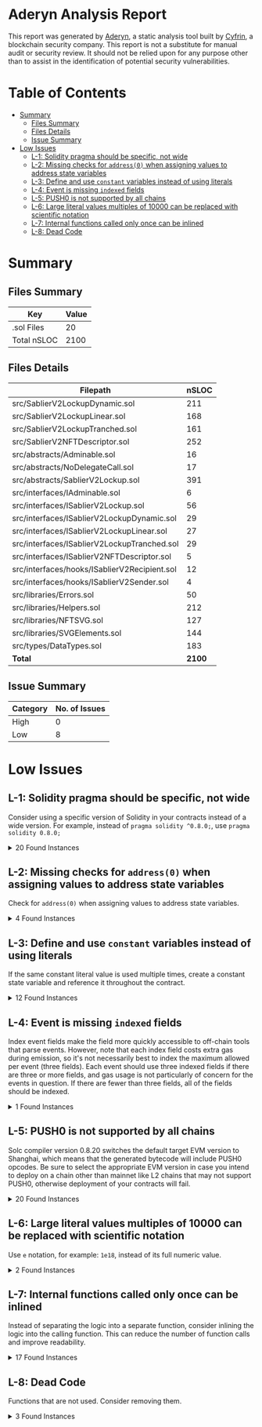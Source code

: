 # Aderyn Analysis Report

This report was generated by [Aderyn](https://github.com/Cyfrin/aderyn), a static analysis tool built by [Cyfrin](https://cyfrin.io), a blockchain security company. This report is not a substitute for manual audit or security review. It should not be relied upon for any purpose other than to assist in the identification of potential security vulnerabilities.
# Table of Contents

- [Summary](#summary)
  - [Files Summary](#files-summary)
  - [Files Details](#files-details)
  - [Issue Summary](#issue-summary)
- [Low Issues](#low-issues)
  - [L-1: Solidity pragma should be specific, not wide](#l-1-solidity-pragma-should-be-specific-not-wide)
  - [L-2: Missing checks for `address(0)` when assigning values to address state variables](#l-2-missing-checks-for-address0-when-assigning-values-to-address-state-variables)
  - [L-3: Define and use `constant` variables instead of using literals](#l-3-define-and-use-constant-variables-instead-of-using-literals)
  - [L-4: Event is missing `indexed` fields](#l-4-event-is-missing-indexed-fields)
  - [L-5: PUSH0 is not supported by all chains](#l-5-push0-is-not-supported-by-all-chains)
  - [L-6: Large literal values multiples of 10000 can be replaced with scientific notation](#l-6-large-literal-values-multiples-of-10000-can-be-replaced-with-scientific-notation)
  - [L-7: Internal functions called only once can be inlined](#l-7-internal-functions-called-only-once-can-be-inlined)
  - [L-8: Dead Code](#l-8-dead-code)


# Summary

## Files Summary

| Key | Value |
| --- | --- |
| .sol Files | 20 |
| Total nSLOC | 2100 |


## Files Details

| Filepath | nSLOC |
| --- | --- |
| src/SablierV2LockupDynamic.sol | 211 |
| src/SablierV2LockupLinear.sol | 168 |
| src/SablierV2LockupTranched.sol | 161 |
| src/SablierV2NFTDescriptor.sol | 252 |
| src/abstracts/Adminable.sol | 16 |
| src/abstracts/NoDelegateCall.sol | 17 |
| src/abstracts/SablierV2Lockup.sol | 391 |
| src/interfaces/IAdminable.sol | 6 |
| src/interfaces/ISablierV2Lockup.sol | 56 |
| src/interfaces/ISablierV2LockupDynamic.sol | 29 |
| src/interfaces/ISablierV2LockupLinear.sol | 27 |
| src/interfaces/ISablierV2LockupTranched.sol | 29 |
| src/interfaces/ISablierV2NFTDescriptor.sol | 5 |
| src/interfaces/hooks/ISablierV2Recipient.sol | 12 |
| src/interfaces/hooks/ISablierV2Sender.sol | 4 |
| src/libraries/Errors.sol | 50 |
| src/libraries/Helpers.sol | 212 |
| src/libraries/NFTSVG.sol | 127 |
| src/libraries/SVGElements.sol | 144 |
| src/types/DataTypes.sol | 183 |
| **Total** | **2100** |


## Issue Summary

| Category | No. of Issues |
| --- | --- |
| High | 0 |
| Low | 8 |


# Low Issues

## L-1: Solidity pragma should be specific, not wide

Consider using a specific version of Solidity in your contracts instead of a wide version. For example, instead of `pragma solidity ^0.8.0;`, use `pragma solidity 0.8.0;`

<details><summary>20 Found Instances</summary>


- Found in src/SablierV2LockupDynamic.sol [Line: 2](../tests/2024-05-Sablier/v2-core/src/SablierV2LockupDynamic.sol#L2)

	```solidity
	pragma solidity >=0.8.22;
	```

- Found in src/SablierV2LockupLinear.sol [Line: 2](../tests/2024-05-Sablier/v2-core/src/SablierV2LockupLinear.sol#L2)

	```solidity
	pragma solidity >=0.8.22;
	```

- Found in src/SablierV2LockupTranched.sol [Line: 2](../tests/2024-05-Sablier/v2-core/src/SablierV2LockupTranched.sol#L2)

	```solidity
	pragma solidity >=0.8.22;
	```

- Found in src/SablierV2NFTDescriptor.sol [Line: 3](../tests/2024-05-Sablier/v2-core/src/SablierV2NFTDescriptor.sol#L3)

	```solidity
	pragma solidity >=0.8.22;
	```

- Found in src/abstracts/Adminable.sol [Line: 2](../tests/2024-05-Sablier/v2-core/src/abstracts/Adminable.sol#L2)

	```solidity
	pragma solidity >=0.8.22;
	```

- Found in src/abstracts/NoDelegateCall.sol [Line: 2](../tests/2024-05-Sablier/v2-core/src/abstracts/NoDelegateCall.sol#L2)

	```solidity
	pragma solidity >=0.8.22;
	```

- Found in src/abstracts/SablierV2Lockup.sol [Line: 2](../tests/2024-05-Sablier/v2-core/src/abstracts/SablierV2Lockup.sol#L2)

	```solidity
	pragma solidity >=0.8.22;
	```

- Found in src/interfaces/IAdminable.sol [Line: 2](../tests/2024-05-Sablier/v2-core/src/interfaces/IAdminable.sol#L2)

	```solidity
	pragma solidity >=0.8.22;
	```

- Found in src/interfaces/ISablierV2Lockup.sol [Line: 2](../tests/2024-05-Sablier/v2-core/src/interfaces/ISablierV2Lockup.sol#L2)

	```solidity
	pragma solidity >=0.8.22;
	```

- Found in src/interfaces/ISablierV2LockupDynamic.sol [Line: 2](../tests/2024-05-Sablier/v2-core/src/interfaces/ISablierV2LockupDynamic.sol#L2)

	```solidity
	pragma solidity >=0.8.22;
	```

- Found in src/interfaces/ISablierV2LockupLinear.sol [Line: 2](../tests/2024-05-Sablier/v2-core/src/interfaces/ISablierV2LockupLinear.sol#L2)

	```solidity
	pragma solidity >=0.8.22;
	```

- Found in src/interfaces/ISablierV2LockupTranched.sol [Line: 2](../tests/2024-05-Sablier/v2-core/src/interfaces/ISablierV2LockupTranched.sol#L2)

	```solidity
	pragma solidity >=0.8.22;
	```

- Found in src/interfaces/ISablierV2NFTDescriptor.sol [Line: 2](../tests/2024-05-Sablier/v2-core/src/interfaces/ISablierV2NFTDescriptor.sol#L2)

	```solidity
	pragma solidity >=0.8.22;
	```

- Found in src/interfaces/hooks/ISablierV2Recipient.sol [Line: 2](../tests/2024-05-Sablier/v2-core/src/interfaces/hooks/ISablierV2Recipient.sol#L2)

	```solidity
	pragma solidity >=0.8.22;
	```

- Found in src/interfaces/hooks/ISablierV2Sender.sol [Line: 2](../tests/2024-05-Sablier/v2-core/src/interfaces/hooks/ISablierV2Sender.sol#L2)

	```solidity
	pragma solidity >=0.8.22;
	```

- Found in src/libraries/Errors.sol [Line: 2](../tests/2024-05-Sablier/v2-core/src/libraries/Errors.sol#L2)

	```solidity
	pragma solidity >=0.8.22;
	```

- Found in src/libraries/Helpers.sol [Line: 2](../tests/2024-05-Sablier/v2-core/src/libraries/Helpers.sol#L2)

	```solidity
	pragma solidity >=0.8.22;
	```

- Found in src/libraries/NFTSVG.sol [Line: 3](../tests/2024-05-Sablier/v2-core/src/libraries/NFTSVG.sol#L3)

	```solidity
	pragma solidity >=0.8.22;
	```

- Found in src/libraries/SVGElements.sol [Line: 3](../tests/2024-05-Sablier/v2-core/src/libraries/SVGElements.sol#L3)

	```solidity
	pragma solidity >=0.8.22;
	```

- Found in src/types/DataTypes.sol [Line: 2](../tests/2024-05-Sablier/v2-core/src/types/DataTypes.sol#L2)

	```solidity
	pragma solidity >=0.8.22;
	```

</details>



## L-2: Missing checks for `address(0)` when assigning values to address state variables

Check for `address(0)` when assigning values to address state variables.

<details><summary>4 Found Instances</summary>


- Found in src/abstracts/Adminable.sol [Line: 36](../tests/2024-05-Sablier/v2-core/src/abstracts/Adminable.sol#L36)

	```solidity
	        admin = newAdmin;
	```

- Found in src/abstracts/SablierV2Lockup.sol [Line: 55](../tests/2024-05-Sablier/v2-core/src/abstracts/SablierV2Lockup.sol#L55)

	```solidity
	        admin = initialAdmin;
	```

- Found in src/abstracts/SablierV2Lockup.sol [Line: 56](../tests/2024-05-Sablier/v2-core/src/abstracts/SablierV2Lockup.sol#L56)

	```solidity
	        nftDescriptor = initialNFTDescriptor;
	```

- Found in src/abstracts/SablierV2Lockup.sol [Line: 318](../tests/2024-05-Sablier/v2-core/src/abstracts/SablierV2Lockup.sol#L318)

	```solidity
	        nftDescriptor = newNFTDescriptor;
	```

</details>



## L-3: Define and use `constant` variables instead of using literals

If the same constant literal value is used multiple times, create a constant state variable and reference it throughout the contract.

<details><summary>12 Found Instances</summary>


- Found in src/SablierV2NFTDescriptor.sol [Line: 140](../tests/2024-05-Sablier/v2-core/src/SablierV2NFTDescriptor.sol#L140)

	```solidity
	            truncatedAmount = decimals == 0 ? amount : amount / 10 ** decimals;
	```

- Found in src/SablierV2NFTDescriptor.sol [Line: 156](../tests/2024-05-Sablier/v2-core/src/SablierV2NFTDescriptor.sol#L156)

	```solidity
	            while (truncatedAmount >= 1000) {
	```

- Found in src/SablierV2NFTDescriptor.sol [Line: 157](../tests/2024-05-Sablier/v2-core/src/SablierV2NFTDescriptor.sol#L157)

	```solidity
	                fractionalAmount = (truncatedAmount / 10) % 100; // keep the first two digits after the decimal point
	```

- Found in src/SablierV2NFTDescriptor.sol [Line: 158](../tests/2024-05-Sablier/v2-core/src/SablierV2NFTDescriptor.sol#L158)

	```solidity
	                truncatedAmount /= 1000;
	```

- Found in src/SablierV2NFTDescriptor.sol [Line: 223](../tests/2024-05-Sablier/v2-core/src/SablierV2NFTDescriptor.sol#L223)

	```solidity
	            uint256 saturation = ((bitField >> 8) & 0xFF) % 80 + 20;
	```

- Found in src/SablierV2NFTDescriptor.sol [Line: 228](../tests/2024-05-Sablier/v2-core/src/SablierV2NFTDescriptor.sol#L228)

	```solidity
	            uint256 lightness = (bitField & 0xFF) % 70 + 30;
	```

- Found in src/SablierV2NFTDescriptor.sol [Line: 346](../tests/2024-05-Sablier/v2-core/src/SablierV2NFTDescriptor.sol#L346)

	```solidity
	        if (bytes(symbol).length > 30) {
	```

- Found in src/SablierV2NFTDescriptor.sol [Line: 361](../tests/2024-05-Sablier/v2-core/src/SablierV2NFTDescriptor.sol#L361)

	```solidity
	        else if (fractionalAmount < 10) {
	```

- Found in src/SablierV2NFTDescriptor.sol [Line: 374](../tests/2024-05-Sablier/v2-core/src/SablierV2NFTDescriptor.sol#L374)

	```solidity
	        string memory fractionalPart = stringifyFractionalAmount(percentage % 100);
	```

- Found in src/SablierV2NFTDescriptor.sol [Line: 377](../tests/2024-05-Sablier/v2-core/src/SablierV2NFTDescriptor.sol#L377)

	```solidity
	        string memory wholePart = (percentage / 100).toString();
	```

</details>



## L-4: Event is missing `indexed` fields

Index event fields make the field more quickly accessible to off-chain tools that parse events. However, note that each index field costs extra gas during emission, so it's not necessarily best to index the maximum allowed per event (three fields). Each event should use three indexed fields if there are three or more fields, and gas usage is not particularly of concern for the events in question. If there are fewer than three fields, all of the fields should be indexed.

<details><summary>1 Found Instances</summary>


- Found in src/interfaces/ISablierV2Lockup.sol [Line: 48](../tests/2024-05-Sablier/v2-core/src/interfaces/ISablierV2Lockup.sol#L48)

	```solidity
	    event SetNFTDescriptor(
	```

</details>



## L-5: PUSH0 is not supported by all chains

Solc compiler version 0.8.20 switches the default target EVM version to Shanghai, which means that the generated bytecode will include PUSH0 opcodes. Be sure to select the appropriate EVM version in case you intend to deploy on a chain other than mainnet like L2 chains that may not support PUSH0, otherwise deployment of your contracts will fail.

<details><summary>20 Found Instances</summary>


- Found in src/SablierV2LockupDynamic.sol [Line: 2](../tests/2024-05-Sablier/v2-core/src/SablierV2LockupDynamic.sol#L2)

	```solidity
	pragma solidity >=0.8.22;
	```

- Found in src/SablierV2LockupLinear.sol [Line: 2](../tests/2024-05-Sablier/v2-core/src/SablierV2LockupLinear.sol#L2)

	```solidity
	pragma solidity >=0.8.22;
	```

- Found in src/SablierV2LockupTranched.sol [Line: 2](../tests/2024-05-Sablier/v2-core/src/SablierV2LockupTranched.sol#L2)

	```solidity
	pragma solidity >=0.8.22;
	```

- Found in src/SablierV2NFTDescriptor.sol [Line: 3](../tests/2024-05-Sablier/v2-core/src/SablierV2NFTDescriptor.sol#L3)

	```solidity
	pragma solidity >=0.8.22;
	```

- Found in src/abstracts/Adminable.sol [Line: 2](../tests/2024-05-Sablier/v2-core/src/abstracts/Adminable.sol#L2)

	```solidity
	pragma solidity >=0.8.22;
	```

- Found in src/abstracts/NoDelegateCall.sol [Line: 2](../tests/2024-05-Sablier/v2-core/src/abstracts/NoDelegateCall.sol#L2)

	```solidity
	pragma solidity >=0.8.22;
	```

- Found in src/abstracts/SablierV2Lockup.sol [Line: 2](../tests/2024-05-Sablier/v2-core/src/abstracts/SablierV2Lockup.sol#L2)

	```solidity
	pragma solidity >=0.8.22;
	```

- Found in src/interfaces/IAdminable.sol [Line: 2](../tests/2024-05-Sablier/v2-core/src/interfaces/IAdminable.sol#L2)

	```solidity
	pragma solidity >=0.8.22;
	```

- Found in src/interfaces/ISablierV2Lockup.sol [Line: 2](../tests/2024-05-Sablier/v2-core/src/interfaces/ISablierV2Lockup.sol#L2)

	```solidity
	pragma solidity >=0.8.22;
	```

- Found in src/interfaces/ISablierV2LockupDynamic.sol [Line: 2](../tests/2024-05-Sablier/v2-core/src/interfaces/ISablierV2LockupDynamic.sol#L2)

	```solidity
	pragma solidity >=0.8.22;
	```

- Found in src/interfaces/ISablierV2LockupLinear.sol [Line: 2](../tests/2024-05-Sablier/v2-core/src/interfaces/ISablierV2LockupLinear.sol#L2)

	```solidity
	pragma solidity >=0.8.22;
	```

- Found in src/interfaces/ISablierV2LockupTranched.sol [Line: 2](../tests/2024-05-Sablier/v2-core/src/interfaces/ISablierV2LockupTranched.sol#L2)

	```solidity
	pragma solidity >=0.8.22;
	```

- Found in src/interfaces/ISablierV2NFTDescriptor.sol [Line: 2](../tests/2024-05-Sablier/v2-core/src/interfaces/ISablierV2NFTDescriptor.sol#L2)

	```solidity
	pragma solidity >=0.8.22;
	```

- Found in src/interfaces/hooks/ISablierV2Recipient.sol [Line: 2](../tests/2024-05-Sablier/v2-core/src/interfaces/hooks/ISablierV2Recipient.sol#L2)

	```solidity
	pragma solidity >=0.8.22;
	```

- Found in src/interfaces/hooks/ISablierV2Sender.sol [Line: 2](../tests/2024-05-Sablier/v2-core/src/interfaces/hooks/ISablierV2Sender.sol#L2)

	```solidity
	pragma solidity >=0.8.22;
	```

- Found in src/libraries/Errors.sol [Line: 2](../tests/2024-05-Sablier/v2-core/src/libraries/Errors.sol#L2)

	```solidity
	pragma solidity >=0.8.22;
	```

- Found in src/libraries/Helpers.sol [Line: 2](../tests/2024-05-Sablier/v2-core/src/libraries/Helpers.sol#L2)

	```solidity
	pragma solidity >=0.8.22;
	```

- Found in src/libraries/NFTSVG.sol [Line: 3](../tests/2024-05-Sablier/v2-core/src/libraries/NFTSVG.sol#L3)

	```solidity
	pragma solidity >=0.8.22;
	```

- Found in src/libraries/SVGElements.sol [Line: 3](../tests/2024-05-Sablier/v2-core/src/libraries/SVGElements.sol#L3)

	```solidity
	pragma solidity >=0.8.22;
	```

- Found in src/types/DataTypes.sol [Line: 2](../tests/2024-05-Sablier/v2-core/src/types/DataTypes.sol#L2)

	```solidity
	pragma solidity >=0.8.22;
	```

</details>



## L-6: Large literal values multiples of 10000 can be replaced with scientific notation

Use `e` notation, for example: `1e18`, instead of its full numeric value.

<details><summary>2 Found Instances</summary>


- Found in src/SablierV2NFTDescriptor.sol [Line: 200](../tests/2024-05-Sablier/v2-core/src/SablierV2NFTDescriptor.sol#L200)

	```solidity
	            return streamedAmount * 10_000 / depositedAmount;
	```

- Found in src/libraries/SVGElements.sol [Line: 217](../tests/2024-05-Sablier/v2-core/src/libraries/SVGElements.sol#L217)

	```solidity
	            (10_000 - progressNumerical).toString(),
	```

</details>



## L-7: Internal functions called only once can be inlined

Instead of separating the logic into a separate function, consider inlining the logic into the calling function. This can reduce the number of function calls and improve readability.

<details><summary>17 Found Instances</summary>


- Found in src/SablierV2NFTDescriptor.sol [Line: 133](../tests/2024-05-Sablier/v2-core/src/SablierV2NFTDescriptor.sol#L133)

	```solidity
	    function abbreviateAmount(uint256 amount, uint256 decimals) internal pure returns (string memory) {
	```

- Found in src/SablierV2NFTDescriptor.sol [Line: 171](../tests/2024-05-Sablier/v2-core/src/SablierV2NFTDescriptor.sol#L171)

	```solidity
	    function calculateDurationInDays(uint256 startTime, uint256 endTime) internal pure returns (string memory) {
	```

- Found in src/SablierV2NFTDescriptor.sol [Line: 190](../tests/2024-05-Sablier/v2-core/src/SablierV2NFTDescriptor.sol#L190)

	```solidity
	    function calculateStreamedPercentage(
	```

- Found in src/SablierV2NFTDescriptor.sol [Line: 206](../tests/2024-05-Sablier/v2-core/src/SablierV2NFTDescriptor.sol#L206)

	```solidity
	    function generateAccentColor(address sablier, uint256 streamId) internal view returns (string memory) {
	```

- Found in src/SablierV2NFTDescriptor.sol [Line: 240](../tests/2024-05-Sablier/v2-core/src/SablierV2NFTDescriptor.sol#L240)

	```solidity
	    function generateAttributes(
	```

- Found in src/SablierV2NFTDescriptor.sol [Line: 261](../tests/2024-05-Sablier/v2-core/src/SablierV2NFTDescriptor.sol#L261)

	```solidity
	    function generateDescription(
	```

- Found in src/SablierV2NFTDescriptor.sol [Line: 301](../tests/2024-05-Sablier/v2-core/src/SablierV2NFTDescriptor.sol#L301)

	```solidity
	    function generateName(string memory sablierModel, string memory streamId) internal pure returns (string memory) {
	```

- Found in src/SablierV2NFTDescriptor.sol [Line: 307](../tests/2024-05-Sablier/v2-core/src/SablierV2NFTDescriptor.sol#L307)

	```solidity
	    function mapSymbol(IERC721Metadata sablier) internal view returns (string memory) {
	```

- Found in src/SablierV2NFTDescriptor.sol [Line: 322](../tests/2024-05-Sablier/v2-core/src/SablierV2NFTDescriptor.sol#L322)

	```solidity
	    function safeAssetDecimals(address asset) internal view returns (uint8) {
	```

- Found in src/SablierV2NFTDescriptor.sol [Line: 334](../tests/2024-05-Sablier/v2-core/src/SablierV2NFTDescriptor.sol#L334)

	```solidity
	    function safeAssetSymbol(address asset) internal view returns (string memory) {
	```

- Found in src/SablierV2NFTDescriptor.sol [Line: 372](../tests/2024-05-Sablier/v2-core/src/SablierV2NFTDescriptor.sol#L372)

	```solidity
	    function stringifyPercentage(uint256 percentage) internal pure returns (string memory) {
	```

- Found in src/SablierV2NFTDescriptor.sol [Line: 384](../tests/2024-05-Sablier/v2-core/src/SablierV2NFTDescriptor.sol#L384)

	```solidity
	    function stringifyStatus(Lockup.Status status) internal pure returns (string memory) {
	```

- Found in src/libraries/NFTSVG.sol [Line: 98](../tests/2024-05-Sablier/v2-core/src/libraries/NFTSVG.sol#L98)

	```solidity
	    function generateDefs(
	```

- Found in src/libraries/NFTSVG.sol [Line: 120](../tests/2024-05-Sablier/v2-core/src/libraries/NFTSVG.sol#L120)

	```solidity
	    function generateFloatingText(
	```

- Found in src/libraries/NFTSVG.sol [Line: 146](../tests/2024-05-Sablier/v2-core/src/libraries/NFTSVG.sol#L146)

	```solidity
	    function generateHrefs(
	```

- Found in src/libraries/SVGElements.sol [Line: 78](../tests/2024-05-Sablier/v2-core/src/libraries/SVGElements.sol#L78)

	```solidity
	    function card(
	```

- Found in src/libraries/SVGElements.sol [Line: 255](../tests/2024-05-Sablier/v2-core/src/libraries/SVGElements.sol#L255)

	```solidity
	    function stringifyCardType(CardType cardType) internal pure returns (string memory) {
	```

</details>



## L-8: Dead Code

Functions that are not used. Consider removing them.

<details><summary>3 Found Instances</summary>


- Found in src/abstracts/NoDelegateCall.sol [Line: 13](../tests/2024-05-Sablier/v2-core/src/abstracts/NoDelegateCall.sol#L13)

	```solidity
	    constructor() {
	```

- Found in src/abstracts/SablierV2Lockup.sol [Line: 54](../tests/2024-05-Sablier/v2-core/src/abstracts/SablierV2Lockup.sol#L54)

	```solidity
	    constructor(address initialAdmin, ISablierV2NFTDescriptor initialNFTDescriptor) {
	```

- Found in src/abstracts/SablierV2Lockup.sol [Line: 522](../tests/2024-05-Sablier/v2-core/src/abstracts/SablierV2Lockup.sol#L522)

	```solidity
	    function _update(
	```

</details>



